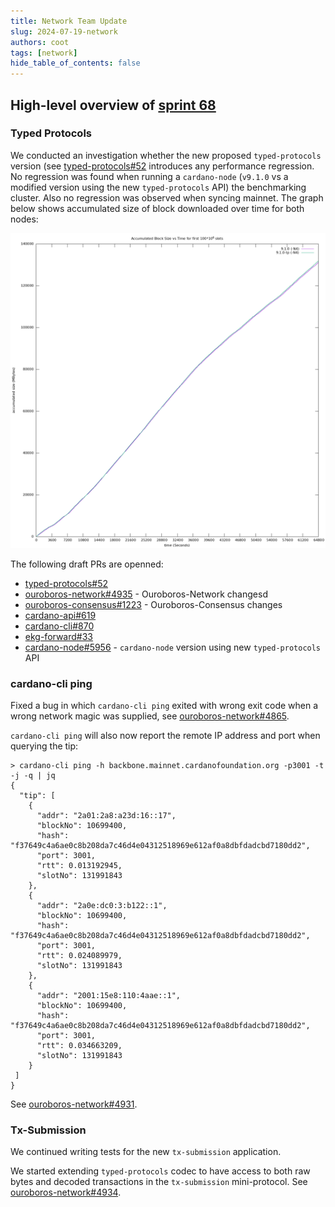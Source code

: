 ```yaml
---
title: Network Team Update
slug: 2024-07-19-network
authors: coot
tags: [network]
hide_table_of_contents: false
---
```


## High-level overview of [sprint 68][sprint-68]

### Typed Protocols

We conducted an investigation whether the new proposed `typed-protocols`
version (see [typed-protocols#52] introduces any performance regression.  No
regression was found when running a `cardano-node` (`v9.1.0` vs a modified
version using the new `typed-protocols` API) the benchmarking cluster.  Also no
regression was observed when syncing mainnet.  The graph below shows
accumulated size of block downloaded over time for both nodes:

<div align="center">
<img src="/images/network/2024-08-20-syncing.png" alt="Accumulated block size over time" width="600" />
</div>

The following draft PRs are openned:
* [typed-protocols#52]
* [ouroboros-network#4935] - Ouroboros-Network changesd
* [ouroboros-consensus#1223] - Ouroboros-Consensus changes
* [cardano-api#619]
* [cardano-cli#870]
* [ekg-forward#33]
* [cardano-node#5956] - `cardano-node` version using new `typed-protocols` API

### cardano-cli ping

Fixed a bug in which `cardano-cli ping` exited with wrong exit code when a wrong network magic was supplied, see [ouroboros-network#4865].

`cardano-cli ping` will also now report the remote IP address and port when querying the tip:
```
> cardano-cli ping -h backbone.mainnet.cardanofoundation.org -p3001 -t -j -q | jq
{
  "tip": [
    {
      "addr": "2a01:2a8:a23d:16::17",
      "blockNo": 10699400,
      "hash": "f37649c4a6ae0c8b208da7c46d4e04312518969e612af0a8dbfdadcbd7180dd2",
      "port": 3001,
      "rtt": 0.013192945,
      "slotNo": 131991843
    },
    {
      "addr": "2a0e:dc0:3:b122::1",
      "blockNo": 10699400,
      "hash": "f37649c4a6ae0c8b208da7c46d4e04312518969e612af0a8dbfdadcbd7180dd2",
      "port": 3001,
      "rtt": 0.024089979,
      "slotNo": 131991843
    },
    {
      "addr": "2001:15e8:110:4aae::1",
      "blockNo": 10699400,
      "hash": "f37649c4a6ae0c8b208da7c46d4e04312518969e612af0a8dbfdadcbd7180dd2",
      "port": 3001,
      "rtt": 0.034663209,
      "slotNo": 131991843
    }
 ]
}
```
See [ouroboros-network#4931].

### Tx-Submission

We continued writing tests for the new `tx-submission` application.

We started extending `typed-protocols` codec to have access to both raw bytes
and decoded transactions in the `tx-submission` mini-protocol.  See
[ouroboros-network#4934].


[sprint-68]: https://github.com/orgs/IntersectMBO/projects/5/views/1?filterQuery=sprint%3A%22Sprint+68%22

[typed-protocols#52]: https://github.com/input-output-hk/typed-protocols/pull/52
[ouroboros-network#4865]: https://github.com/IntersectMBO/ouroboros-network/issues/4865
[ouroboros-network#4931]: https://github.com/IntersectMBO/ouroboros-network/issues/4865
[ouroboros-network#4934]: https://github.com/IntersectMBO/ouroboros-network/pull/4934
[ouroboros-network#4935]: https://github.com/IntersectMBO/ouroboros-network/pull/4935
[ouroboros-consensus#1223]: https://github.com/IntersectMBO/ouroboros-consensus/pull/1223
[cardano-api#619]: https://github.com/IntersectMBO/cardano-api/pull/619
[cardano-cli#870]: https://github.com/IntersectMBO/cardano-cli/pull/870
[ekg-forward#33]: https://github.com/input-output-hk/ekg-forward/pull/33
[cardano-node#5956]: https://github.com/IntersectMBO/cardano-node/pull/5956

